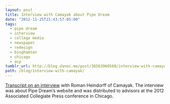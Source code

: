 ```yaml
---
layout: post
title: Interview with Camayak about Pipe Dream
date: "2012-11-25T21:43:57-05:00"
tags:
  - pipe dream
  - interview
  - college media
  - newspaper
  - redesign
  - binghamton
  - chicago
  - acp
tumblr_url: http://blog.danoc.me/post/36563960560/interview-with-camayak
path: /blog/interview-with-camayak/
---
```


[Transcript on an interview](https://www.scribd.com/document/113523774/Interview-with-Camayak-about-Pipe-Dream) with Roman Heindorff of Camayak. The interview was about Pipe Dream’s website and was distributed to advisors at the 2012 Associated Collegiate Press conference in Chicago.
